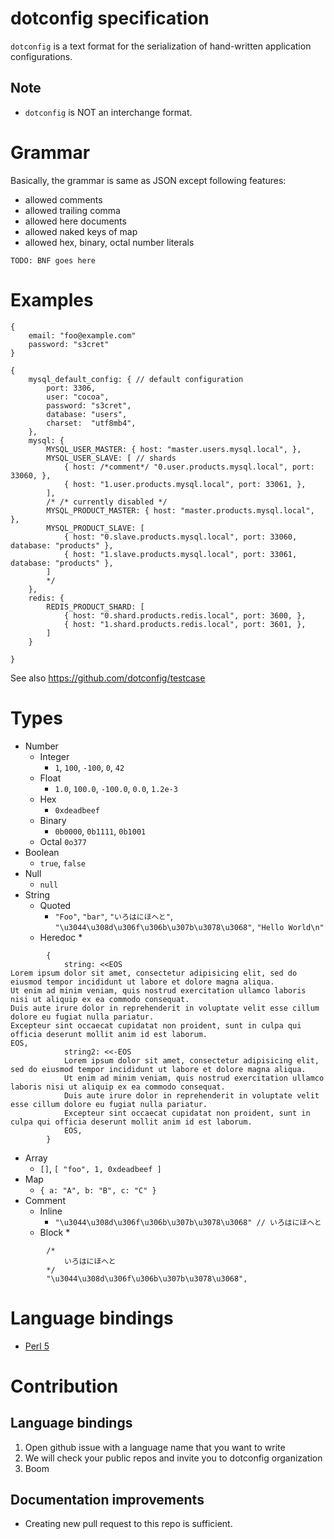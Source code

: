 # dotconfig specification

`dotconfig` is a text format for the serialization of hand-written application configurations.

## Note

* `dotconfig` is NOT an interchange format.

# Grammar

Basically, the grammar is same as JSON except following features:

* allowed comments
* allowed trailing comma
* allowed here documents
* allowed naked keys of map
* allowed hex, binary, octal number literals

```
TODO: BNF goes here
```

# Examples

```
{
    email: "foo@example.com"
    password: "s3cret"
}
```

```
{
    mysql_default_config: { // default configuration
        port: 3306,
        user: "cocoa",
        password: "s3cret",
        database: "users",
        charset:  "utf8mb4",
    },
    mysql: {
        MYSQL_USER_MASTER: { host: "master.users.mysql.local", },
        MYSQL_USER_SLAVE: [ // shards
            { host: /*comment*/ "0.user.products.mysql.local", port: 33060, },
            { host: "1.user.products.mysql.local", port: 33061, },
        ],
        /* /* currently disabled */
        MYSQL_PRODUCT_MASTER: { host: "master.products.mysql.local", },
        MYSQL_PRODUCT_SLAVE: [
            { host: "0.slave.products.mysql.local", port: 33060, database: "products" },
            { host: "1.slave.products.mysql.local", port: 33061, database: "products" },
        ]
        */
    },
    redis: {
        REDIS_PRODUCT_SHARD: [
            { host: "0.shard.products.redis.local", port: 3600, },
            { host: "1.shard.products.redis.local", port: 3601, },
        ]
    }

}
```

See also https://github.com/dotconfig/testcase

# Types

* Number
    * Integer
        * `1`, `100`, `-100`, `0`, `42`
    * Float
        * `1.0`, `100.0`, `-100.0`, `0.0`, `1.2e-3`
    * Hex
        * `0xdeadbeef`
    * Binary
        * `0b0000`, `0b1111`, `0b1001`
    * Octal
        `0o377`
* Boolean
    * `true`, `false`
* Null
    * `null`
* String
    * Quoted
        * `"Foo"`, `"bar"`, `"いろはにほへと"`, `"\u3044\u308d\u306f\u306b\u307b\u3078\u3068"`, `"Hello World\n"`
    * Heredoc
        *
```
        {
            string: <<EOS
Lorem ipsum dolor sit amet, consectetur adipisicing elit, sed do eiusmod tempor incididunt ut labore et dolore magna aliqua.
Ut enim ad minim veniam, quis nostrud exercitation ullamco laboris nisi ut aliquip ex ea commodo consequat.
Duis aute irure dolor in reprehenderit in voluptate velit esse cillum dolore eu fugiat nulla pariatur.
Excepteur sint occaecat cupidatat non proident, sunt in culpa qui officia deserunt mollit anim id est laborum.
EOS,
            string2: <<-EOS
            Lorem ipsum dolor sit amet, consectetur adipisicing elit, sed do eiusmod tempor incididunt ut labore et dolore magna aliqua.
            Ut enim ad minim veniam, quis nostrud exercitation ullamco laboris nisi ut aliquip ex ea commodo consequat.
            Duis aute irure dolor in reprehenderit in voluptate velit esse cillum dolore eu fugiat nulla pariatur.
            Excepteur sint occaecat cupidatat non proident, sunt in culpa qui officia deserunt mollit anim id est laborum.
            EOS,
        }
```
* Array
    * `[]`, `[ "foo", 1, 0xdeadbeef ]`
* Map
    * `{ a: "A", b: "B", c: "C" }`
* Comment
    * Inline
        * `"\u3044\u308d\u306f\u306b\u307b\u3078\u3068" // いろはにほへと`
    * Block
        *
```
        /*
            いろはにほへと
        */
        "\u3044\u308d\u306f\u306b\u307b\u3078\u3068",
```

# Language bindings

* [Perl 5](https://github.com/dotconfig/dotconfig-perl)

# Contribution

## Language bindings

1. Open github issue with a language name that you want to write
2. We will check your public repos and invite you to dotconfig organization
3. Boom

## Documentation improvements

* Creating new pull request to this repo is sufficient.

